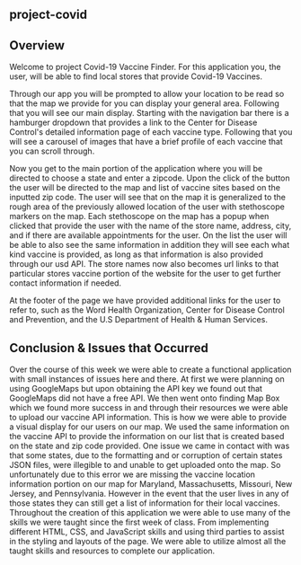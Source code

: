## project-covid

## Overview

Welcome to project Covid-19 Vaccine Finder. For this application you, the user, will be able to find local stores that provide Covid-19 Vaccines.

Through our app you will be prompted to allow your location to be read so that the map we provide for you can display your general area. Following that you will see our main display. Starting with the navigation bar there is a hamburger dropdown that provides a link to the Center for Disease Control's detailed information page of each vaccine type. Following that you will see a carousel of images that have a brief profile of each vaccine that you can scroll through. 

Now you get to the main portion of the application where you will be directed to choose a state and enter a zipcode. Upon the click of the button the user will be directed to the map and list of vaccine sites based on the inputted zip code. The user will see that on the map it is generalized to the rough area of the previously allowed location of the user with stethoscope markers on the map. Each stethoscope on the map has a popup when clicked that provide the user with the name of the store name, address, city, and if there are available appointments for the user. On the list the user will be able to also see the same information in addition they will see each what kind vaccine is provided, as long as that information is also provided through our usd API. The store names now also becomes url links to that particular stores vaccine portion of the website for the user to get further contact information if needed. 

At the footer of the page we have provided additional links for the user to refer to, such as the Word Health Organization, Center for Disease Control and Prevention, and the U.S Department of Health & Human Services. 

## Conclusion & Issues that Occurred  

Over the course of this week we were able to create a functional application with small instances of issues here and there. At first we were planning on using GoogleMaps but upon obtaining the API key we found out that GoogleMaps did not have a free API. We then went onto finding Map Box which we found more success in and through their resources we were able to upload our vaccine API information. This is how we were able to provide a visual display for our users on our map. We used the same information on the vaccine API to provide the information on our list that is created based on the state and zip code provided. One issue we came in contact with was that some states, due to the formatting and or corruption of certain states JSON files, were illegible to and unable to get uploaded onto the map. So unfortunately due to this error we are missing the vaccine location information portion on our map for Maryland, Massachusetts, Missouri, New Jersey, and Pennsylvania. However in the event that the user lives in any of those states they can still get a list of information for their local vaccines. Throughout the creation of this application we were able to use many of the skills we were taught since the first week of class. From implementing different HTML, CSS, and JavaScript skills and using third parties to assist in the styling and layouts of the page. We were able to utilize almost all the taught skills and resources to complete our application.
